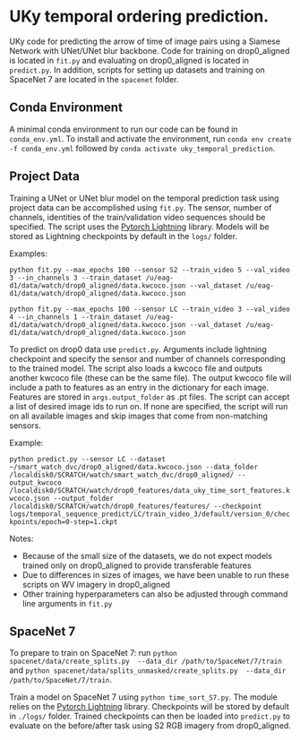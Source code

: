 UKy temporal ordering prediction.
====

UKy code for predicting the arrow of time of image pairs using a Siamese Network with UNet/UNet blur backbone. Code for training on drop0_aligned is located in `fit.py` and evaluating on drop0_aligned is located in `predict.py`. In addition, scripts for setting up datasets and training on SpaceNet 7 are located in the `spacenet` folder. 

Conda Environment
----
A minimal conda environment to run our code can be found in `conda_env.yml`. To install and activate the environment, run `conda env create -f conda_env.yml` followed by `conda activate uky_temporal_prediction`.

Project Data
----
Training a UNet or UNet blur model on the temporal prediction task using project data can be accomplished using `fit.py`. The sensor, number of channels, identities of the train/validation video sequences should be specified. The script uses the [Pytorch Lightning](https://www.pytorchlightning.ai/) library. Models will be stored as Lightning checkpoints by default in the `logs/` folder. 

Examples: 

`python fit.py --max_epochs 100 --sensor S2 --train_video 5 --val_video 3 --in_channels 3 --train_dataset /u/eag-d1/data/watch/drop0_aligned/data.kwcoco.json --val_dataset /u/eag-d1/data/watch/drop0_aligned/data.kwcoco.json`

`python fit.py --max_epochs 100 --sensor LC --train_video 3 --val_video 4 --in_channels 1 --train_dataset /u/eag-d1/data/watch/drop0_aligned/data.kwcoco.json --val_dataset /u/eag-d1/data/watch/drop0_aligned/data.kwcoco.json`

To predict on drop0 data use `predict.py`. Arguments include lightning checkpoint and specify the sensor and number of channels corresponding to the trained model. The script also loads a kwcoco file and outputs another kwcoco file (these can be the same file). The output kwcoco file will include a path to features as an entry in the dictionary for each image. Features are stored in `args.output_folder` as .pt files. The script can accept a list of desired image ids to run on. If none are specified, the script will run on all available images and skip images that come from non-matching sensors.

Example: 

`python predict.py --sensor LC --dataset ~/smart_watch_dvc/drop0_aligned/data.kwcoco.json --data_folder /localdisk0/SCRATCH/watch/smart_watch_dvc/drop0_aligned/ --output_kwcoco /localdisk0/SCRATCH/watch/drop0_features/data_uky_time_sort_features.kwcoco.json --output_folder /localdisk0/SCRATCH/watch/drop0_features/features/ --checkpoint logs/temporal_sequence_predict/LC/train_video_3/default/version_0/checkpoints/epoch=0-step=1.ckpt`


Notes:
- Because of the small size of the datasets, we do not expect models trained only on drop0_aligned to provide transferable features
- Due to differences in sizes of images, we have been unable to run these scripts on WV imagery in drop0_aligned
- Other training hyperparameters can also be adjusted through command line arguments in `fit.py`

SpaceNet 7
----
To prepare to train on SpaceNet 7: run `python spacenet/data/create_splits.py  --data_dir /path/to/SpaceNet/7/train` and `python spacenet/data/splits_unmasked/create_splits.py  --data_dir /path/to/SpaceNet/7/train`.

Train a model on SpaceNet 7 using `python time_sort_S7.py`. The module relies on the [Pytorch Lightning](https://www.pytorchlightning.ai/) library. Checkpoints will be stored by default in `./logs/` folder. Trained checkpoints can then be loaded into `predict.py` to evaluate on the before/after task using S2 RGB imagery from drop0_aligned.

